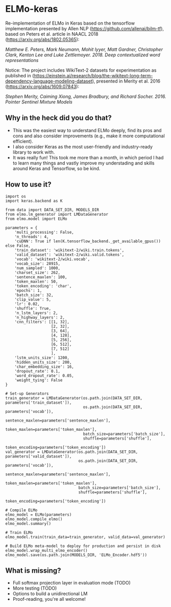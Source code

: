 # ELMo-keras
Re-implementation of ELMo in Keras based on the tensorflow implementation presented by Allen NLP (https://github.com/allenai/bilm-tf), based on Peters et al. article in NAACL 2018 (https://arxiv.org/abs/1802.05365):

_Matthew E. Peters, Mark Neumann, Mohit Iyyer, Matt Gardner, Christopher Clark, Kenton Lee and Luke Zettlemoyer. 2018. Deep contextualized word representations_

Notice: The project includes WikiText-2 datasets for experimentation as published in (https://einstein.ai/research/blog/the-wikitext-long-term-dependency-language-modeling-dataset), presented in Merity et al. 2016 (https://arxiv.org/abs/1609.07843):

_Stephen Merity, Caiming Xiong, James Bradbury, and Richard Socher. 2016. Pointer Sentinel Mixture Models_

## Why in the heck did you do that?

- This was the easiest way to understand ELMo deeply, find its pros and cons and also consider improvements (e.g., make it more computational efficient). 
- I also consider Keras as the most user-friendly and industry-ready library to work with.
- It was really fun! This took me more than a month, in which period I had to learn many things and vastly improve my understading and skills around Keras and Tensorflow, so be kind.

## How to use it?

```
import os
import keras.backend as K

from data import DATA_SET_DIR, MODELS_DIR
from elmo.lm_generator import LMDataGenerator
from elmo.model import ELMo

parameters = {
    'multi_processing': False,
    'n_threads': 4,
    'cuDNN': True if len(K.tensorflow_backend._get_available_gpus()) else False,
    'train_dataset': 'wikitext-2/wiki.train.tokens',
    'valid_dataset': 'wikitext-2/wiki.valid.tokens',
    'vocab': 'wikitext-2/wiki.vocab',
    'vocab_size': 28915,
    'num_sampled': 1000,
    'charset_size': 262,
    'sentence_maxlen': 100,
    'token_maxlen': 50,
    'token_encoding': 'char',
    'epochs': 1,
    'batch_size': 32,
    'clip_value': 5,
    'lr': 0.02,
    'shuffle': True,
    'n_lstm_layers': 2,
    'n_highway_layers': 2,
    'cnn_filters': [[1, 32],
                    [2, 32],
                    [3, 64],
                    [4, 128],
                    [5, 256],
                    [6, 512],
                    [7, 512]
                    ],
    'lstm_units_size': 1200,
    'hidden_units_size': 200,
    'char_embedding_size': 16,
    'dropout_rate': 0.1,
    'word_dropout_rate': 0.05,
    'weight_tying': False
}

# Set-up Generators
train_generator = LMDataGenerator(os.path.join(DATA_SET_DIR, parameters['train_dataset']),
                                  os.path.join(DATA_SET_DIR, parameters['vocab']),
                                  sentence_maxlen=parameters['sentence_maxlen'],
                                  token_maxlen=parameters['token_maxlen'],
                                  batch_size=parameters['batch_size'],
                                  shuffle=parameters['shuffle'],
                                  token_encoding=parameters['token_encoding'])
val_generator = LMDataGenerator(os.path.join(DATA_SET_DIR, parameters['valid_dataset']),
                                os.path.join(DATA_SET_DIR, parameters['vocab']),
                                sentence_maxlen=parameters['sentence_maxlen'],
                                token_maxlen=parameters['token_maxlen'],
                                batch_size=parameters['batch_size'],
                                shuffle=parameters['shuffle'],
                                token_encoding=parameters['token_encoding'])

# Compile ELMo
elmo_model = ELMo(parameters)
elmo_model.compile_elmo()
elmo_model.summary()

# Train ELMo
elmo_model.train(train_data=train_generator, valid_data=val_generator)

# Build ELMo meta-model to deploy for production and persist in disk
elmo_model.wrap_multi_elmo_encoder()
elmo_model.save(os.path.join(MODELS_DIR, 'ELMo_Encoder.hdf5'))
```

## What is missing?

- Full softmax projection layer in evaluation mode (TODO)
- More testing (TODO)
- Options to build a unidirectional LM
- Proof-reading, you're all welcome!
